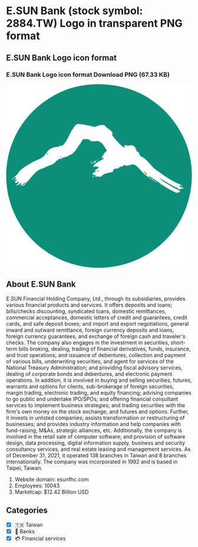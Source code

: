# E.SUN Bank (stock symbol: 2884.TW) Logo in transparent PNG format

## E.SUN Bank Logo icon format

### E.SUN Bank Logo icon format Download PNG (67.33 KB)

![E.SUN Bank Logo icon format Download PNG (67.33 KB)](/img/orig/2884.TW-ca3a7bae.png)

## About E.SUN Bank

E.SUN Financial Holding Company, Ltd., through its subsidiaries, provides various financial products and services. It offers deposits and loans; bills/checks discounting, syndicated loans, domestic remittances, commercial acceptances, domestic letters of credit and guarantees, credit cards, and safe deposit boxes; and import and export negotiations, general inward and outward remittance, foreign currency deposits and loans, foreign currency guarantees, and exchange of foreign cash and traveler's checks. The company also engages in the investment in securities, short-term bills broking, dealing, trading of financial derivatives, funds, insurance, and trust operations; and issuance of debentures, collection and payment of various bills, underwriting securities, and agent for services of the National Treasury Administration; and providing fiscal advisory services, dealing of corporate bonds and debentures, and electronic payment operations. In addition, it is involved in buying and selling securities, futures, warrants and options for clients, sub-brokerage of foreign securities, margin trading, electronic trading, and equity financing; advising companies to go public and undertake IPO/SPOs; and offering financial consultant services to implement business strategies; and trading securities with the firm's own money on the stock exchange, and futures and options. Further, it invests in unlisted companies; assists transformation or restructuring of businesses; and provides industry information and help companies with fund-raising, M&As, strategic alliances, etc. Additionally, the company is involved in the retail sale of computer software; and provision of software design, data processing, digital information supply, business and security consultancy services, and real estate leasing and management services. As of December 31, 2021, it operated 138 branches in Taiwan and 8 branches internationally. The company was incorporated in 1992 and is based in Taipei, Taiwan.

1. Website domain: esunfhc.com
2. Employees: 10043
3. Marketcap: $12.42 Billion USD


## Categories
- [x] 🇹🇼 Taiwan
- [x] 🏦 Banks
- [x] 💳 Financial services
